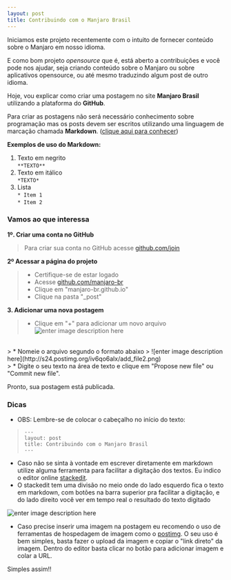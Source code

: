 ```yaml
---
layout: post
title: Contribuindo com o Manjaro Brasil
---
```


Iniciamos este projeto recentemente com o intuito de fornecer conteúdo sobre o Manjaro em nosso idioma.

E como bom projeto *opensource* que é, está aberto a contribuições e você pode nos ajudar, seja criando conteúdo sobre o Manjaro ou sobre aplicativos opensource, ou até mesmo traduzindo algum post de outro idioma.

Hoje, vou explicar como criar uma postagem no site **Manjaro Brasil** utilizando a plataforma do **GitHub**.

Para criar as postagens não será necessário conhecimento sobre programação mas os posts devem ser escritos utilizando uma linguagem de marcação chamada **Markdown**. ([clique aqui para conhecer](http://pt.wikipedia.org/wiki/Markdown))

**Exemplos de uso do Markdown:**


1. Texto em negrito <br/>
	`**TEXTO**` 
2. Texto em itálico <br/>
	`*TEXTO*`
3. Lista <br/>
	`* Item 1`
	<br/>
	`* Item 2`


### Vamos ao que interessa

**1º. Criar uma conta no GitHub**
> Para criar sua conta no GitHub acesse [github.com/join](https://github.com/join)

**2º Acessar a página do projeto**
> * Certifique-se de estar logado
> * Acesse [github.com/manjaro-br](https://github.com/manjaro-br)
> * Clique em "manjaro-br.github.io"
> * Clique na pasta "_post"

**3. Adicionar uma nova postagem**
> * Clique em "+" para adicionar um novo arquivo
> ![enter image description here](http://s29.postimg.org/qx9scpjp3/adde_file.png)
<br/>
> * Nomeie o arquivo segundo o formato abaixo
> ![enter image description here](http://s24.postimg.org/iv6qo6alx/add_file2.png)
<br>
> * Digite o seu texto na área de texto e clique em "Propose new file" ou "Commit new file".

Pronto, sua postagem está publicada.

### Dicas

*  OBS: Lembre-se de colocar o cabeçalho no início do texto:
> `---` <br/>
> `layout: post` <br/>
> `title: Contribuindo com o Manjaro Brasil` <br/>
> `---` <br/>

* Caso não se sinta à vontade em escrever diretamente em markdown utilize alguma ferramenta para facilitar a digitação dos textos. Eu indico o editor online [stackedit](https://stackedit.io/). 
* O stackedit tem uma divisão no meio onde do lado esquerdo fica o texto em markdown, com botões na barra superior pra facilitar a digitação, e do lado direito você ver em tempo real o resultado do texto digitado

![enter image description here](http://s15.postimg.org/5o47i24bf/stackedit.png)

* Caso precise inserir uma imagem na postagem eu recomendo o uso de ferramentas de hospedagem de imagem como o [postimg](http://postimg.org/). O seu uso é bem simples, basta fazer o upload da imagem e copiar o "link direto" da imagem. Dentro do editor basta clicar no botão para adicionar imagem e colar a URL.

Simples assim!!

